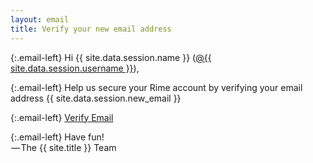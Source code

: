 ```yaml
---
layout: email
title: Verify your new email address
---
```


{:.email-left}
Hi {{ site.data.session.name }} (<a class="email-link email-underline" href="/@{{ site.data.session.username }}">@{{ site.data.session.username }}</a>),

{:.email-left}
Help us secure your Rime account by verifying your email address {{ site.data.session.new_email }}

{:.email-left}
<a class="email-link email-underline" href="/auth/email/verify/{{ site.data.session.username }}/{{ site.data.session.email }}/{{ site.data.session.verification_code }}">Verify Email</a>


{:.email-left}
Have fun!
<br> — The {{ site.title }} Team